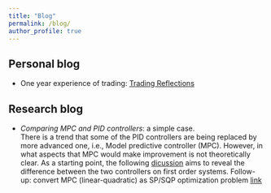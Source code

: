 ```yaml
---
title: "Blog"
permalink: /blog/
author_profile: true
---
```


Personal blog
---------------
* One year experience of trading: [Trading Reflections](https://milanlx.github.io/files/trading_reflection.pdf)



Research blog
---------------
* *Comparing MPC and PID controllers*: a simple case. \
There is a trend that some of the PID controllers are being replaced by more advanced one, i.e., Model predictive controller (MPC). However, in what aspects that MPC would make improvement is not theoretically clear. As a starting point, the following [dicussion](https://milanlx.github.io/files/LQR_PID.pdf) aims to reveal the difference between the two controllers on first order systems.  Follow-up: convert MPC (linear-quadratic) as SP/SQP optimization problem [link](https://milanlx.github.io/files/mpc_to_qp_sqp.pdf.) 

